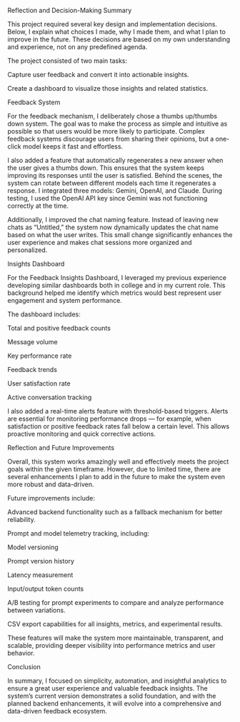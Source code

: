 Reflection and Decision-Making Summary

This project required several key design and implementation decisions. Below, I explain what choices I made, why I made them, and what I plan to improve in the future. These decisions are based on my own understanding and experience, not on any predefined agenda.

The project consisted of two main tasks:

Capture user feedback and convert it into actionable insights.

Create a dashboard to visualize those insights and related statistics.

Feedback System

For the feedback mechanism, I deliberately chose a thumbs up/thumbs down system. The goal was to make the process as simple and intuitive as possible so that users would be more likely to participate. Complex feedback systems discourage users from sharing their opinions, but a one-click model keeps it fast and effortless.

I also added a feature that automatically regenerates a new answer when the user gives a thumbs down. This ensures that the system keeps improving its responses until the user is satisfied. Behind the scenes, the system can rotate between different models each time it regenerates a response. I integrated three models: Gemini, OpenAI, and Claude.
During testing, I used the OpenAI API key since Gemini was not functioning correctly at the time.

Additionally, I improved the chat naming feature. Instead of leaving new chats as “Untitled,” the system now dynamically updates the chat name based on what the user writes. This small change significantly enhances the user experience and makes chat sessions more organized and personalized.

Insights Dashboard

For the Feedback Insights Dashboard, I leveraged my previous experience developing similar dashboards both in college and in my current role. This background helped me identify which metrics would best represent user engagement and system performance.

The dashboard includes:

Total and positive feedback counts

Message volume

Key performance rate

Feedback trends

User satisfaction rate

Active conversation tracking

I also added a real-time alerts feature with threshold-based triggers. Alerts are essential for monitoring performance drops — for example, when satisfaction or positive feedback rates fall below a certain level. This allows proactive monitoring and quick corrective actions.

Reflection and Future Improvements

Overall, this system works amazingly well and effectively meets the project goals within the given timeframe. However, due to limited time, there are several enhancements I plan to add in the future to make the system even more robust and data-driven.

Future improvements include:

Advanced backend functionality such as a fallback mechanism for better reliability.

Prompt and model telemetry tracking, including:

Model versioning

Prompt version history

Latency measurement

Input/output token counts

A/B testing for prompt experiments to compare and analyze performance between variations.

CSV export capabilities for all insights, metrics, and experimental results.

These features will make the system more maintainable, transparent, and scalable, providing deeper visibility into performance metrics and user behavior.

Conclusion

In summary, I focused on simplicity, automation, and insightful analytics to ensure a great user experience and valuable feedback insights. The system’s current version demonstrates a solid foundation, and with the planned backend enhancements, it will evolve into a comprehensive and data-driven feedback ecosystem.